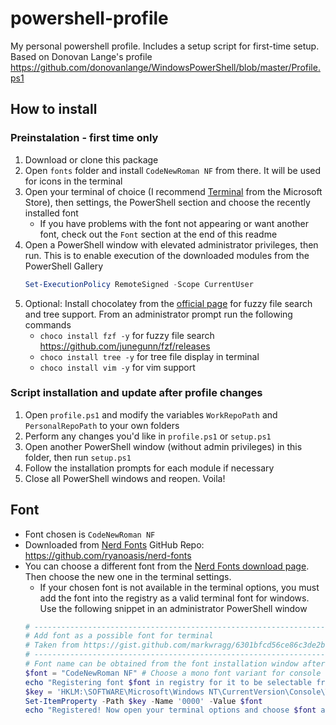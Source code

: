# powershell-profile
My personal powershell profile. Includes a setup script for first-time setup.
Based on Donovan Lange's profile https://github.com/donovanlange/WindowsPowerShell/blob/master/Profile.ps1

## How to install
### Preinstalation - first time only
1. Download or clone this package
1. Open `fonts` folder and install `CodeNewRoman NF` from there. It will be used for icons in the terminal
1. Open your terminal of choice (I recommend [Terminal](https://www.microsoft.com/en-us/p/windows-terminal/9n0dx20hk701) from the Microsoft Store), then settings, the PowerShell section and choose the recently installed font
   * If you have problems with the font not appearing or want another font, check out the `Font` section at the end of this readme
1. Open a PowerShell window with elevated administrator privileges, then run. This is to enable execution of the downloaded modules from the PowerShell Gallery
   ```ps1
   Set-ExecutionPolicy RemoteSigned -Scope CurrentUser
   ```
1. Optional: Install chocolatey from the [official page](https://chocolatey.org/install) for fuzzy file search and tree support. From an administrator prompt run the following commands
   * `choco install fzf -y` for fuzzy file search https://github.com/junegunn/fzf/releases
   * `choco install tree -y` for tree file display in terminal
   * `choco install vim -y` for vim support

### Script installation and update after profile changes
1. Open `profile.ps1` and modify the variables `WorkRepoPath` and `PersonalRepoPath` to your own folders
1. Perform any changes you'd like in `profile.ps1` or `setup.ps1`
1. Open another PowerShell window (without admin privileges) in this folder, then run `setup.ps1`
1. Follow the installation prompts for each module if necessary
1. Close all PowerShell windows and reopen. Voila!

## Font
* Font chosen is `CodeNewRoman NF`
* Downloaded from [Nerd Fonts](https://www.nerdfonts.com/#home) GitHub Repo: https://github.com/ryanoasis/nerd-fonts
* You can choose a different font from the [Nerd Fonts download page](https://www.nerdfonts.com/font-downloads). Then choose the new one in the terminal settings.
  * If your chosen font is not available in the terminal options, you must add the font into the registry as a valid terminal font for windows. Use the following snippet in an administrator PowerShell window
  ```ps1
  # ---------------------------------------------------------------------------
  # Add font as a possible font for terminal
  # Taken from https://gist.github.com/markwragg/6301bfcd56ce86c3de2bd7e2f09a8839
  # ---------------------------------------------------------------------------
  # Font name can be obtained from the font installation window after downloading
  $font = "CodeNewRoman NF" # Choose a mono font variant for console
  echo "Registering font $font in registry for it to be selectable from terminal options..."
  $key = 'HKLM:\SOFTWARE\Microsoft\Windows NT\CurrentVersion\Console\TrueTypeFont'
  Set-ItemProperty -Path $key -Name '0000' -Value $font
  echo "Registered! Now open your terminal options and choose $font as your used font for your terminal of choice"
  ```